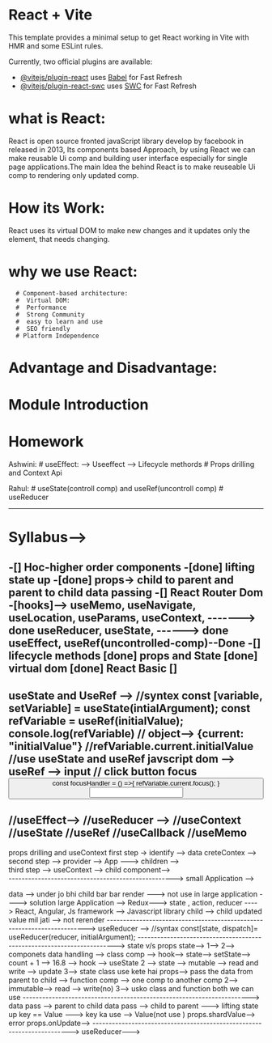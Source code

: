 # React + Vite

This template provides a minimal setup to get React working in Vite with HMR and some ESLint rules.

Currently, two official plugins are available:

- [@vitejs/plugin-react](https://github.com/vitejs/vite-plugin-react/blob/main/packages/plugin-react/README.md) uses [Babel](https://babeljs.io/) for Fast Refresh
- [@vitejs/plugin-react-swc](https://github.com/vitejs/vite-plugin-react-swc) uses [SWC](https://swc.rs/) for Fast Refresh


# what is React: 
 React is open source fronted javaScript library develop by facebook in released in 2013, Its components based Approach, by using React we can make reusable Ui comp and building user interface especially for single page applications.The main Idea the behind React is to make reuseable Ui comp to rendering only updated comp.

# How its Work: 
   React uses its virtual DOM to make new changes and it updates only the element, that needs changing.

# why we use React:
      # Component-based architecture:
      #  Virtual DOM:
      #  Performance
      #  Strong Community
      #  easy to learn and use
      #  SEO friendly
      # Platform Independence

# Advantage and Disadvantage:
    
   
# Module Introduction

# Homework 
  Ashwini: 
    # useEffect: --> Useeffect --> Lifecycle methords
    #  Props drilling and Context Api 

  Rahul: 
    # useState(controll comp) and useRef(uncontroll comp)
    # useReducer 



-------------------------------------------------------------------------------------
# Syllabus-->
 -[] Hoc-higher order components
 -[done] lifting state up 
 -[done] props-> child to parent and parent to child data passing
 -[] React Router Dom
 -[hooks]-->
    useMemo, 
    useNavigate, 
    useLocation, 
    useParams, 
    useContext, -------> done
    useReducer, 
    useState, ------> done
    useEffect,
    useRef(uncontrolled-comp)--Done
 -[] lifecycle methods
 [done] props and State
 [done] virtual dom 
 [done] React Basic
 [] 
 --------------------------------------------------------------------------------------

 useState and UseRef --> 
 //syntex
 const [variable, setVariable] = useState(intialArgument);
 const refVariable = useRef(initialValue);
 console.log(refVariable) // object--> {current: "initialValue"}
//refVariable.current.initialValue  
//use useState and useRef
javscript dom --> useRef --> input // click button focus 
<button onvlick={focusHandler}> 
const focusHandler = () =>{
  refVariable.current.focus();
}
<input ref={refVariable}>
--------------------------------
//useEffect--> 
//useReducer --> 
//useContext
//useState
//useRef
//useCallback
//useMemo
----------------------------------------------
props drilling and useContext 
first step -> identify --> data  creteContex -->
second step --> provider --> App ---> children -->   
third step --> useContext --> child component-->  
---------------------------------------------------> 
small Application --> 

data --> under jo bhi child bar bar render  ---> not use in large application
----> solution large Application --> 
Redux---> state , action, reducer  ----> React, Angular, Js framework --> Javascript library
child --> child updated value mil jati --> not rerender
------------------------------------------------------------------------>
useReducer --> 
//syntax
const[state, dispatch]= useReducer(reducer, initialArgument);
----------------------------------------------------------------------->
state v/s props 
state--> 1--> 2--> componets data handling --> class comp --> hook--> state--> setState-->  count + 1 --> 16.8  --> hook --> useState 
2 --> state --> mutable --> read and write --> update
3--> state class use kete hai
props--> pass the data from parent to child --> function comp --> one comp to another comp
2--> immutable--> read --> write(no)
3--> usko class and function both we can use 
----------------------------------------------------------------------> 
data pass --> parent to child 
data pass --> child to parent ---> lifting state up 
      <ChildComponentA sharedValue={sharedValue} onUpdate={handleUpdate} />
    key == Value --->   key ka use  --> Value(not use )
    props.shardValue--> error
    props.onUpdate--> 
-----------------------------------------------------------------------> 
useReducer---> 


